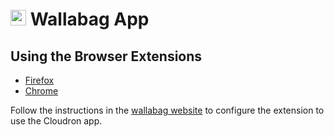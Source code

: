 # <img src="/documentation/img/wallabag-logo.png" width="25px"> Wallabag App

## Using the Browser Extensions

* [Firefox](https://addons.mozilla.org/fr/firefox/addon/wallabagger/)
* [Chrome](https://chrome.google.com/webstore/detail/wallabagger/gbmgphmejlcoihgedabhgjdkcahacjlj)

Follow the instructions in the [wallabag website](https://wallabag.org/en/news/wallabagger-howto)
to configure the extension to use the Cloudron app.

